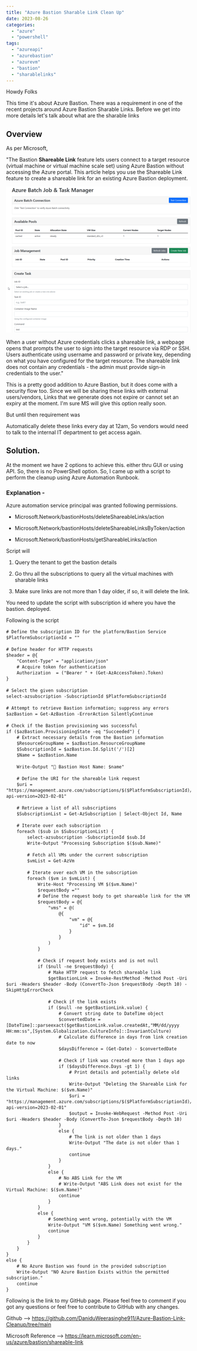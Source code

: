 ```yaml
---
title: "Azure Bastion Sharable Link Clean Up"
date: 2023-08-26
categories: 
  - "azure"
  - "powershell"
tags: 
  - "azureapi"
  - "azurebastion"
  - "azurevm"
  - "bastion"
  - "sharablelinks"
---
```


Howdy Folks

This time it's about Azure Bastion. There was a requirement in one of the recent projects around Azure Bastion Sharable Links. Before we get into more details let's talk about what are the sharable links

## Overview

As per Microsoft,

"The Bastion **Shareable Link** feature lets users connect to a target resource (virtual machine or virtual machine scale set) using Azure Bastion without accessing the Azure portal. This article helps you use the Shareable Link feature to create a shareable link for an existing Azure Bastion deployment.

[![](images/image-7.png)](https://hungryboysl.wordpress.com/wp-content/uploads/2023/08/image-7.png)

When a user without Azure credentials clicks a shareable link, a webpage opens that prompts the user to sign into the target resource via RDP or SSH. Users authenticate using username and password or private key, depending on what you have configured for the target resource. The shareable link does not contain any credentials - the admin must provide sign-in credentials to the user."

This is a pretty good addition to Azure Bastion, but it does come with a security flow too. Since we will be sharing these links with external users/vendors, Links that we generate does not expire or cannot set an expiry at the moment. I'm sure MS will give this option really soon.

But until then requirement was

Automatically delete these links every day at 12am, So vendors would need to talk to the internal IT department to get access again.

## Solution.

At the moment we have 2 options to achieve this. either thru GUI or using API. So, there is no PowerShell option. So, I came up with a script to perform the cleanup using Azure Automation Runbook.

### Explanation -

Azure automation service principal was granted following permissions.

- Microsoft.Network/bastionHosts/deleteShareableLinks/action

- Microsoft.Network/bastionHosts/deleteShareableLinksByToken/action

- Microsoft.Network/bastionHosts/getShareableLinks/action

Script will

1. Query the tenant to get the bastion details

3. Go thru all the subscriptions to query all the virtual machines with sharable links

5. Make sure links are not more than 1 day older, if so, it will delete the link.

You need to update the script with subscription id where you have the bastion. deployed.

Following is the script

```
# Define the subscription ID for the platform/Bastion Service
$PlatformSubscriptionId = ""

# Define header for HTTP requests
$header = @{
    "Content-Type" = "application/json"
    # Acquire token for authentication
    Authorization  = ("Bearer " + (Get-AzAccessToken).Token)
}

# Select the given subscription
select-azsubscription -SubscriptionId $PlatformSubscriptionId

# Attempt to retrieve Bastion information; suppress any errors
$azBastion = Get-AzBastion -ErrorAction SilentlyContinue   

# Check if the Bastion provisioning was successful
if ($azBastion.ProvisioningState -eq "Succeeded") {
    # Extract necessary details from the Bastion information
    $ResourceGroupName = $azBastion.ResourceGroupName
    $SubscriptionId = $azBastion.Id.Split('/')[2]
    $Name = $azBastion.Name      

    Write-Output "🔵 Bastion Host Name: $name"

    # Define the URI for the shareable link request
    $uri = "https://management.azure.com/subscriptions/$($PlatformSubscriptionId)/resourceGroups/$($azBastion.ResourceGroupName)/providers/Microsoft.Network/bastionHosts/$($azBastion.Name)/GetShareableLinks?api-version=2023-02-01"
    
    # Retrieve a list of all subscriptions
    $SubscriptionList = Get-AzSubscription | Select-Object Id, Name

    # Iterate over each subscription
    foreach ($sub in $SubscriptionList) {
        select-azsubscription -SubscriptionId $sub.Id
        Write-Output "Processing Subscription $($sub.Name)"

        # Fetch all VMs under the current subscription
        $vmList = Get-AzVm

        # Iterate over each VM in the subscription
        foreach ($vm in $vmList) {         
            Write-Host "Processing VM $($vm.Name)"
            $requestBody =""
            # Define the request body to get shareable link for the VM
            $requestBody = @{
                "vms" = @(
                    @{
                        "vm" = @{
                            "id" = $vm.Id
                        }
                    }
                )
            }

            # Check if request body exists and is not null
            if ($null -ne $requestBody) {    
                # Make HTTP request to fetch shareable link
                $getBastionLink = Invoke-RestMethod -Method Post -Uri $uri -Headers $header -Body (ConvertTo-Json $requestBody -Depth 10) -SkipHttpErrorCheck   
                
                # Check if the link exists
                if ($null -ne $getBastionLink.value) {
                    # Convert string date to DateTime object
                    $convertedDate = [DateTime]::parseexact($getBastionLink.value.createdAt,"MM/dd/yyyy HH:mm:ss",[System.Globalization.CultureInfo]::InvariantCulture)
                    # Calculate difference in days from link creation date to now
                    $daysDifference = (Get-Date) - $convertedDate
                    
                    # Check if link was created more than 1 days ago
                    if ($daysDifference.Days -gt 1) {
                        # Print details and potentially delete old links
                        Write-Output "Deleting the Shareable Link for the Virtual Machine: $($vm.Name)"
                        $uri = "https://management.azure.com/subscriptions/$($PlatformSubscriptionId)/resourceGroups/$($azBastion.ResourceGroupName)/providers/Microsoft.Network/bastionHosts/$($azBastion.Name)/deleteShareableLinks?api-version=2023-02-01"                 
                        $output = Invoke-WebRequest -Method Post -Uri $uri -Headers $header -Body (ConvertTo-Json $requestBody -Depth 10) 
                    }
                    else {
                        # The link is not older than 1 days
                        Write-Output "The date is not older than 1 days."
                        continue  
                    } 
                }
                else {
                    # No ABS Link for the VM
                    # Write-Output "ABS Link does not exist for the Virtual Machine: $($vm.Name)" 
                    continue     
                }                  
            }
            else {
                # Something went wrong, potentially with the VM
                Write-Output "VM $($vm.Name) Something went wrong."
                continue  
            }
        }
    }
}
else {
    # No Azure Bastion was found in the provided subscription
    Write-Output "NO Azure Bastion Exists within the permitted subscription."
    continue
}
```

Following is the link to my GitHub page. Please feel free to comment if you got any questions or feel free to contribute to GitHub with any changes.

Github --> https://github.com/DaniduWeerasinghe911/Azure-Bastion-Link-Cleanup/tree/main

Microsoft Reference --> https://learn.microsoft.com/en-us/azure/bastion/shareable-link
